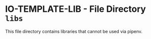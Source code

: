 # IO-TEMPLATE-LIB - File Directory **`libs`**

This file directory contains libraries that cannot be used via pipenv.
